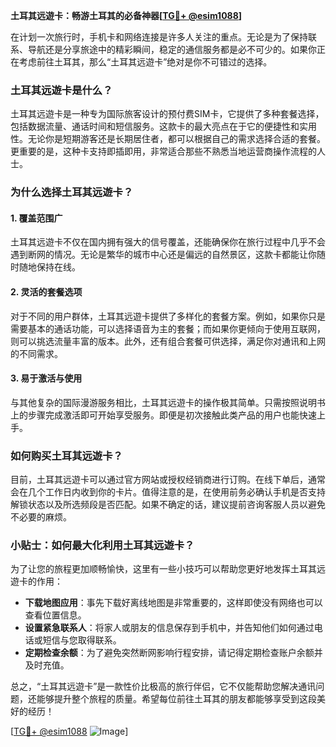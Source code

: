 **土耳其远遊卡：畅游土耳其的必备神器[[TG💪+ @esim1088](https://t.me/s/esim1088)]**

在计划一次旅行时，手机卡和网络连接是许多人关注的重点。无论是为了保持联系、导航还是分享旅途中的精彩瞬间，稳定的通信服务都是必不可少的。如果你正在考虑前往土耳其，那么“土耳其远遊卡”绝对是你不可错过的选择。

### 土耳其远遊卡是什么？

土耳其远遊卡是一种专为国际旅客设计的预付费SIM卡，它提供了多种套餐选择，包括数据流量、通话时间和短信服务。这款卡的最大亮点在于它的便捷性和实用性。无论你是短期游客还是长期居住者，都可以根据自己的需求选择合适的套餐。更重要的是，这种卡支持即插即用，非常适合那些不熟悉当地运营商操作流程的人士。

### 为什么选择土耳其远遊卡？

#### 1. **覆盖范围广**
土耳其远遊卡不仅在国内拥有强大的信号覆盖，还能确保你在旅行过程中几乎不会遇到断网的情况。无论是繁华的城市中心还是偏远的自然景区，这款卡都能让你随时随地保持在线。

#### 2. **灵活的套餐选项**
对于不同的用户群体，土耳其远遊卡提供了多样化的套餐方案。例如，如果你只是需要基本的通话功能，可以选择语音为主的套餐；而如果你更倾向于使用互联网，则可以挑选流量丰富的版本。此外，还有组合套餐可供选择，满足你对通讯和上网的不同需求。

#### 3. **易于激活与使用**
与其他复杂的国际漫游服务相比，土耳其远遊卡的操作极其简单。只需按照说明书上的步骤完成激活即可开始享受服务。即便是初次接触此类产品的用户也能快速上手。

### 如何购买土耳其远遊卡？

目前，土耳其远遊卡可以通过官方网站或授权经销商进行订购。在线下单后，通常会在几个工作日内收到你的卡片。值得注意的是，在使用前务必确认手机是否支持解锁状态以及所选频段是否匹配。如果不确定的话，建议提前咨询客服人员以避免不必要的麻烦。

### 小贴士：如何最大化利用土耳其远遊卡？

为了让您的旅程更加顺畅愉快，这里有一些小技巧可以帮助您更好地发挥土耳其远遊卡的作用：

- **下载地图应用**：事先下载好离线地图是非常重要的，这样即使没有网络也可以查看位置信息。
- **设置紧急联系人**：将家人或朋友的信息保存到手机中，并告知他们如何通过电话或短信与您取得联系。
- **定期检查余额**：为了避免突然断网影响行程安排，请记得定期检查账户余额并及时充值。

总之，“土耳其远遊卡”是一款性价比极高的旅行伴侣，它不仅能帮助您解决通讯问题，还能够提升整个旅程的质量。希望每位前往土耳其的朋友都能够享受到这段美好的经历！

[[TG💪+ @esim1088](https://t.me/s/esim1088) ![Image](https://i.postimg.cc/4NQfJmqS/Snipaste-2025-05-13-00-14-12.png)]